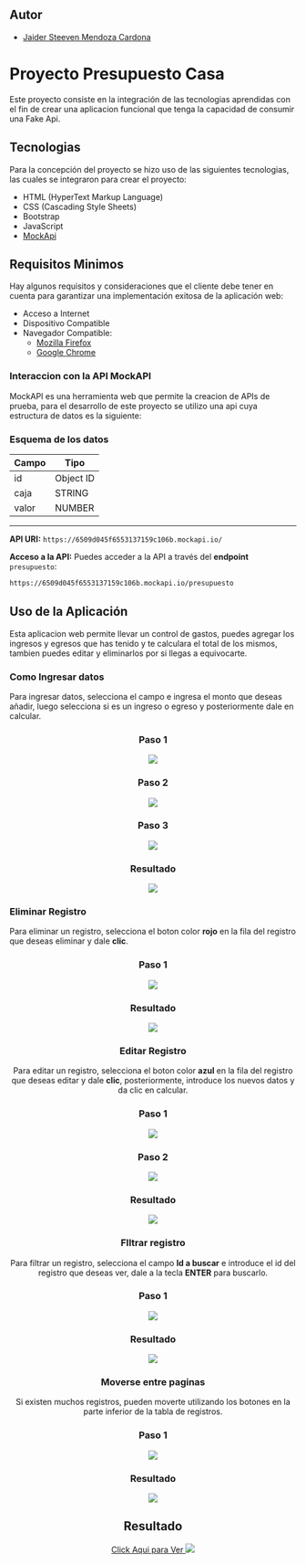 ## Autor
- [Jaider Steeven Mendoza Cardona](https://github.com/Dabrox02)

# Proyecto Presupuesto Casa
Este proyecto consiste en la integración de las tecnologias aprendidas con el fin de crear una aplicacion funcional que tenga la capacidad de consumir una Fake Api.

## Tecnologias
Para la concepción del proyecto se hizo uso de las siguientes tecnologias, las cuales se integraron para crear el proyecto:

- HTML (HyperText Markup Language)
- CSS (Cascading Style Sheets)
- Bootstrap
- JavaScript
- [MockApi](https://mockapi.io/)

## Requisitos Minimos
Hay algunos requisitos y consideraciones que el cliente debe tener en cuenta para garantizar una implementación exitosa de la aplicación web:

- Acceso a Internet
- Dispositivo Compatible
- Navegador Compatible:
  - [Mozilla Firefox](https://www.mozilla.org/es-ES/firefox/new/)
  - [Google Chrome](https://www.google.com/chrome/)

### Interaccion con la API MockAPI
MockAPI es una herramienta web que permite la creacion de APIs de prueba, para el desarrollo de este proyecto se utilizo una api cuya estructura de datos es la siguiente:

### Esquema de los datos
| Campo | Tipo      |
| ----- | --------- |
| id    | Object ID |
| caja  | STRING    |
| valor | NUMBER    |

***
**API URI:** `https://6509d045f6553137159c106b.mockapi.io/`

**Acceso a la API:**
Puedes acceder a la API a través del **endpoint** `presupuesto`:
```bash
https://6509d045f6553137159c106b.mockapi.io/presupuesto
```

## Uso de la Aplicación
Esta aplicacion web permite llevar un control de gastos, puedes agregar los ingresos y egresos que has tenido y te calculara el total de los mismos, tambien puedes editar y eliminarlos por si llegas a equivocarte.

### Como Ingresar datos
Para ingresar datos, selecciona el campo e ingresa el monto que deseas añadir, luego selecciona si es un ingreso o egreso y posteriormente dale en calcular.

<div align="center">
  <h3>Paso 1</h3>
  <img src="readmeAssets/INGRESAR_DATOS_1.png">
  <h3>Paso 2</h3>
  <img src="readmeAssets/INGRESAR_DATOS_2.png">
  <h3>Paso 3</h3>
  <img src="readmeAssets/INGRESAR_DATOS_3.png">
  <h3>Resultado</h3>
  <img src="readmeAssets/INGRESAR_DATOS_4.png">
</div>

### Eliminar Registro
Para eliminar un registro, selecciona el boton color **rojo** en la fila del registro que deseas eliminar y dale **clic**.

<div align="center">
  <h3>Paso 1</h3>
  <img src="readmeAssets/ELIMINAR_1.png">
  <h3>Resultado</h3>
  <img src="readmeAssets/ELIMINAR_2.png">
<div>

### Editar Registro
Para editar un registro, selecciona el boton color **azul** en la fila del registro que deseas editar y dale **clic**, posteriormente, introduce los nuevos datos y da clic en calcular.

<div align="center">
  <h3>Paso 1</h3>
  <img src="readmeAssets/EDITAR_1.png">
  <h3>Paso 2</h3>
  <img src="readmeAssets/EDITAR_2.png">
  <h3>Resultado</h3>
  <img src="readmeAssets/EDITAR_3.png">
<div>

### FIltrar registro
Para filtrar un registro, selecciona el campo **Id a buscar** e introduce el id del registro que deseas ver, dale a la tecla **ENTER** para buscarlo. 

<div align="center">
  <h3>Paso 1</h3>
  <img src="readmeAssets/FILTRAR_1.png">
  <h3>Resultado</h3>
  <img src="readmeAssets/FILTRAR_2.png">
<div>

### Moverse  entre paginas
Si existen muchos registros, pueden moverte utilizando los botones en la parte inferior de la tabla de registros.

<div align="center">
  <h3>Paso 1</h3>
  <img src="readmeAssets/PAGINACION_1.png">
  <h3>Resultado</h3>
  <img src="readmeAssets/PAGINACION_2.png">
<div>

## Resultado
<a href="https://dabrox02.github.io/proyecto-presupuesto-casa/" target="_blank">
    Click Aqui para Ver
    <img src="readmeAssets/RESULTADO.png">
</a>
